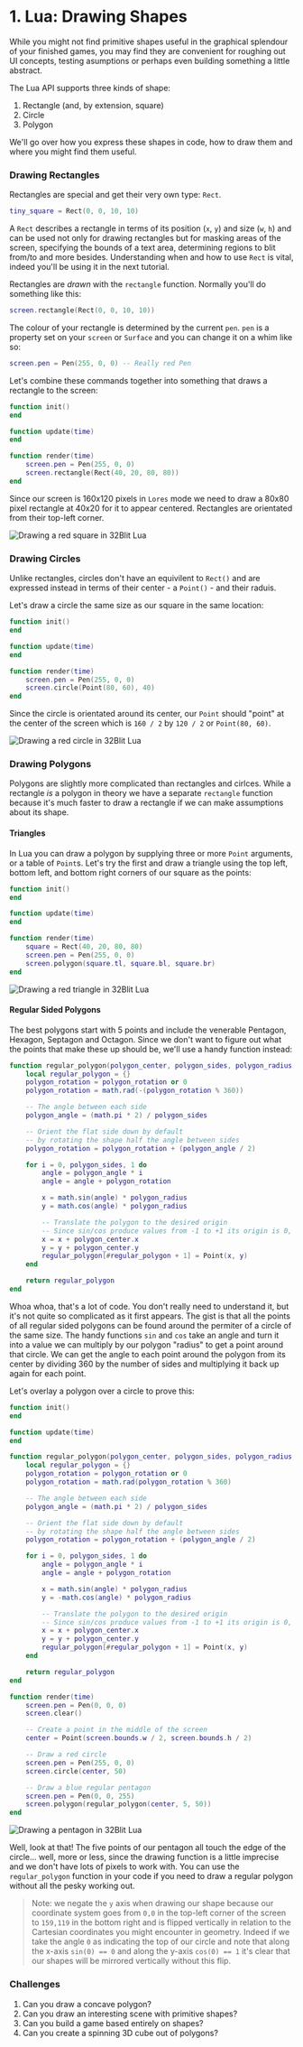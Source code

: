 # 1. Lua: Drawing Shapes <!-- omit in toc -->

While you might not find primitive shapes useful in the graphical splendour of your finished games, you may find they are convenient for roughing out UI concepts, testing asumptions or perhaps even building something a little abstract.

The Lua API supports three kinds of shape:

1. Rectangle (and, by extension, square)
2. Circle
3. Polygon

We'll go over how you express these shapes in code, how to draw them and where you might find them useful.

### Drawing Rectangles

Rectangles are special and get their very own type: `Rect`.

```lua
tiny_square = Rect(0, 0, 10, 10)
```

A `Rect` describes a rectangle in terms of its position (`x`, `y`) and size (`w`, `h`) and can be used not only for drawing rectangles but for masking areas of the screen, specifying the bounds of a text area, determining regions to blit from/to and more besides. Understanding when and how to use `Rect` is vital, indeed you'll be using it in the next tutorial.

Rectangles are *drawn* with the `rectangle` function. Normally you'll do something like this:

```lua
screen.rectangle(Rect(0, 0, 10, 10))
```

The colour of your rectangle is determined by the current `pen`. `pen` is a property set on your `screen` or `Surface` and you can change it on a whim like so:

```lua
screen.pen = Pen(255, 0, 0) -- Really red Pen
```

Let's combine these commands together into something that draws a rectangle to the screen:

```lua
function init()
end

function update(time)
end

function render(time)
    screen.pen = Pen(255, 0, 0)
    screen.rectangle(Rect(40, 20, 80, 80))
end
```

Since our screen is 160x120 pixels in `Lores` mode we need to draw a 80x80 pixel rectangle at 40x20 for it to appear centered. Rectangles are orientated from their top-left corner.

![Drawing a red square in 32Blit Lua](drawing-a-square-lua.png)

### Drawing Circles

Unlike rectangles, circles don't have an equivilent to `Rect()` and are expressed instead in terms of their center - a `Point()` - and their raduis.

Let's draw a circle the same size as our square in the same location:

```lua
function init()
end

function update(time)
end

function render(time)
    screen.pen = Pen(255, 0, 0)
    screen.circle(Point(80, 60), 40)
end
```

Since the circle is orientated around its center, our `Point` should "point" at the center of the screen which is `160 / 2` by `120 / 2` or `Point(80, 60)`.

![Drawing a red circle in 32Blit Lua](drawing-a-circle-lua.png)


### Drawing Polygons

Polygons are slightly more complicated than rectangles and cirlces. While a rectangle *is* a polygon in theory we have a separate `rectangle` function because it's much faster to draw a rectangle if we can make assumptions about its shape.

#### Triangles

In Lua you can draw a polygon by supplying three or more `Point` arguments, or a table of `Point`s. Let's try the first and draw a triangle using the top left, bottom left, and bottom right corners of our square as the points:

```lua
function init()
end

function update(time)
end

function render(time)
    square = Rect(40, 20, 80, 80)
    screen.pen = Pen(255, 0, 0)
    screen.polygon(square.tl, square.bl, square.br)
end
```

![Drawing a red triangle in 32Blit Lua](drawing-a-triangle-lua.png)

#### Regular Sided Polygons

The best polygons start with 5 points and include the venerable Pentagon, Hexagon, Septagon and Octagon. Since we don't want to figure out what the points that make these up should be, we'll use a handy function instead:

```lua
function regular_polygon(polygon_center, polygon_sides, polygon_radius, polygon_rotation)
    local regular_polygon = {}
    polygon_rotation = polygon_rotation or 0
    polygon_rotation = math.rad(-(polygon_rotation % 360))

    -- The angle between each side
    polygon_angle = (math.pi * 2) / polygon_sides

    -- Orient the flat side down by default
    -- by rotating the shape half the angle between sides
    polygon_rotation = polygon_rotation + (polygon_angle / 2)

    for i = 0, polygon_sides, 1 do
        angle = polygon_angle * i
        angle = angle + polygon_rotation

        x = math.sin(angle) * polygon_radius
        y = math.cos(angle) * polygon_radius

        -- Translate the polygon to the desired origin
        -- Since sin/cos produce values from -1 to +1 its origin is 0, 0
        x = x + polygon_center.x
        y = y + polygon_center.y
        regular_polygon[#regular_polygon + 1] = Point(x, y)
    end

    return regular_polygon
end
```

Whoa whoa, that's a lot of code. You don't really need to understand it, but it's not quite so complicated as it first appears. The gist is that all the points of all regular sided polygons can be found around the permiter of a circle of the same size. The handy functions `sin` and `cos` take an angle and turn it into a value we can multiply by our polygon "radius" to get a point around that circle. We can get the angle to each point around the polygon from its center by dividing 360 by the number of sides and multiplying it back up again for each point.

Let's overlay a polygon over a circle to prove this:

```lua
function init()
end

function update(time)
end

function regular_polygon(polygon_center, polygon_sides, polygon_radius, polygon_rotation)
    local regular_polygon = {}
    polygon_rotation = polygon_rotation or 0
    polygon_rotation = math.rad(polygon_rotation % 360)

    -- The angle between each side
    polygon_angle = (math.pi * 2) / polygon_sides

    -- Orient the flat side down by default
    -- by rotating the shape half the angle between sides
    polygon_rotation = polygon_rotation + (polygon_angle / 2)

    for i = 0, polygon_sides, 1 do
        angle = polygon_angle * i
        angle = angle + polygon_rotation

        x = math.sin(angle) * polygon_radius
        y = -math.cos(angle) * polygon_radius

        -- Translate the polygon to the desired origin
        -- Since sin/cos produce values from -1 to +1 its origin is 0, 0
        x = x + polygon_center.x
        y = y + polygon_center.y
        regular_polygon[#regular_polygon + 1] = Point(x, y)
    end

    return regular_polygon
end

function render(time)
    screen.pen = Pen(0, 0, 0)
    screen.clear()

    -- Create a point in the middle of the screen
    center = Point(screen.bounds.w / 2, screen.bounds.h / 2)

    -- Draw a red circle
    screen.pen = Pen(255, 0, 0)
    screen.circle(center, 50)

    -- Draw a blue regular pentagon
    screen.pen = Pen(0, 0, 255)
    screen.polygon(regular_polygon(center, 5, 50))
end
```

![Drawing a pentagon in 32Blit Lua](drawing-a-pentagon-lua.png)

Well, look at that! The five points of our pentagon all touch the edge of the circle... well, more or less, since the drawing function is a little imprecise and we don't have lots of pixels to work with. You can use the `regular_polygon` function in your code if you need to draw a regular polygon without all the pesky working out.

> Note: we negate the `y` axis when drawing our shape because our coordinate system goes from `0,0` in the top-left corner of the screen to `159,119` in the bottom right and is flipped vertically in relation to the Cartesian coordinates you might encounter in geometry. Indeed if we take the angle `0` as indicating the top of our circle and note that along the x-axis `sin(0) == 0` and along the y-axis `cos(0) == 1` it's clear that our shapes will be mirrored vertically without this flip.

### Challenges

1. Can you draw a concave polygon?
2. Can you draw an interesting scene with primitive shapes?
3. Can you build a game based entirely on shapes?
4. Can you create a spinning 3D cube out of polygons?